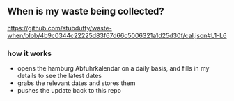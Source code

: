 ## When is my waste being collected?
  https://github.com/stubduffy/waste-when/blob/4b9c0344c22225d83f67d66c5006321a1d25d30f/cal.json#L1-L6
  
  ### how it works
  - opens the hamburg Abfuhrkalendar on a daily basis, and fills in my details to see the latest dates
  - grabs the relevant dates and stores them
  - pushes the update back to this repo
  
